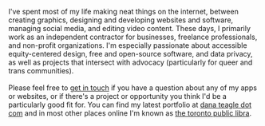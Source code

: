 I've spent most of my life making neat things on the internet, between creating graphics, designing and developing websites and software, managing social media, and editing video content. These days, I primarily work as an independent contractor for businesses, freelance professionals, and non-profit organizations. I'm especially passionate about accessible equity-centered design, free and open-source software, and data privacy, as well as projects that intersect with advocacy (particularly for queer and trans communities).
<br/><br/>
Please feel free to [get in touch](mailto:contact@danateagle.com) if you have a question about any of my apps or websites, or if there's a project or opportunity you think I'd be a particularly good fit for. You can find my latest portfolio at [dana teagle dot com](https://danateagle.com) and in most other places online I'm known as [the toronto public libra](https://danateagle.com/alt).
